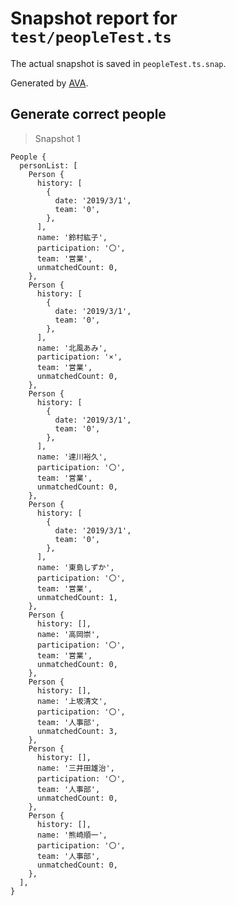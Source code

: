 # Snapshot report for `test/peopleTest.ts`

The actual snapshot is saved in `peopleTest.ts.snap`.

Generated by [AVA](https://ava.li).

## Generate correct people

> Snapshot 1

    People {
      personList: [
        Person {
          history: [
            {
              date: '2019/3/1',
              team: '0',
            },
          ],
          name: '鈴村紘子',
          participation: '〇',
          team: '営業',
          unmatchedCount: 0,
        },
        Person {
          history: [
            {
              date: '2019/3/1',
              team: '0',
            },
          ],
          name: '北風あみ',
          participation: '×',
          team: '営業',
          unmatchedCount: 0,
        },
        Person {
          history: [
            {
              date: '2019/3/1',
              team: '0',
            },
          ],
          name: '達川裕久',
          participation: '〇',
          team: '営業',
          unmatchedCount: 0,
        },
        Person {
          history: [
            {
              date: '2019/3/1',
              team: '0',
            },
          ],
          name: '東島しずか',
          participation: '〇',
          team: '営業',
          unmatchedCount: 1,
        },
        Person {
          history: [],
          name: '高岡崇',
          participation: '〇',
          team: '営業',
          unmatchedCount: 0,
        },
        Person {
          history: [],
          name: '上坂清文',
          participation: '〇',
          team: '人事部',
          unmatchedCount: 3,
        },
        Person {
          history: [],
          name: '三井田雄治',
          participation: '〇',
          team: '人事部',
          unmatchedCount: 0,
        },
        Person {
          history: [],
          name: '熊崎順一',
          participation: '〇',
          team: '人事部',
          unmatchedCount: 0,
        },
      ],
    }
